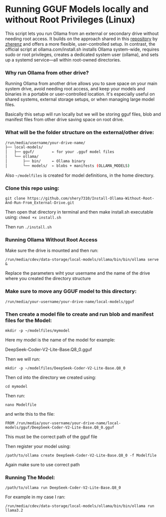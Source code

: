 # Running GGUF Models locally and without Root Privileges (Linux)

This script lets you run Ollama from an external or secondary drive without needing root access. It builds on the approach shared in this  <a href="https://github.com/zherenz/Ollama-installation-without-root-privilege/tree/main?tab=readme-ov-file">repository</a> by [zherenz](https://github.com/zherenz) and offers a more flexible, user-controlled setup. In contrast, the official script at ollama.com/install.sh installs Ollama system-wide, requires sudo or root privileges, creates a dedicated system user (ollama), and sets up a systemd service—all within root-owned directories.

### Why run Ollama from other drive?

Running Ollama from another drive allows you to save space on your main system drive, avoid needing root access, and keep your models and binaries in a portable or user-controlled location. It's especially useful on shared systems, external storage setups, or when managing large model files. 

Basically this setup will run locally but we will be storing gguf files, blob and manifest files from other drive saving space on root drive.

### What will be the folder structure on the external/other drive:

```bash
/run/media/username/your-drive-name/
├── local-models/
│   ├── gguf/        ← for your .gguf model files
│   └── ollama/
│       ├── bin/     ← Ollama binary
│       └── models/  ← blobs + manifests (OLLAMA_MODELS)
```

Also `~/modelfiles` is created for model definitions, in the home directory.

### Clone this repo using:

`git clone https://github.com/shery7310/Install-Ollama-Without-Root-And-Run-From_External-Drive.git`

Then open that directory in terminal and then make install.sh executable using:
`chmod +x install.sh`

Then run `./install.sh`

### Running Ollama Without Root Access

Make sure the drive is mounted and then run:

`/run/media/cdev/data-storage/local-models/ollama/bin/bin/ollama serve &`

Replace the parameters wiht your username and the name of the drive where you created the directory structure

### Make sure to move any GGUF model to this directory:

`/run/media/your-username/your-drive-name/local-models/gguf`

### Then create a model file to create and run blob and manifest files for the Model:

`mkdir -p ~/modelfiles/mymodel`

Here my model is the name of the model for example:

DeepSeek-Coder-V2-Lite-Base.Q8_0.gguf

Then we will run:

`mkdir -p ~/modelfiles/DeepSeek-Coder-V2-Lite-Base.Q8_0`

Then cd into the directory we created using:

`cd mymodel`

Then run:

`nano Modelfile`

and write this to the file:

`FROM /run/media/your-username/your-drive-name/local-models/gguf/DeepSeek-Coder-V2-Lite-Base.Q8_0.gguf`

This must be the correct path of the gguf file

Then register your model using:

`/path/to/ollama create DeepSeek-Coder-V2-Lite-Base.Q8_0 -f Modelfile`

Again make sure to use correct path

### Running The Model:

`/path/to/ollama run DeepSeek-Coder-V2-Lite-Base.Q8_0`

For example in my case I ran:

`/run/media/cdev/data-storage/local-models/ollama/bin/bin/ollama run llama3.2`



